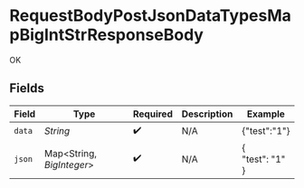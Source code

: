 # RequestBodyPostJsonDataTypesMapBigIntStrResponseBody

OK


## Fields

| Field                      | Type                       | Required                   | Description                | Example                    |
| -------------------------- | -------------------------- | -------------------------- | -------------------------- | -------------------------- |
| `data`                     | *String*                   | :heavy_check_mark:         | N/A                        | {"test":"1"}               |
| `json`                     | Map\<String, *BigInteger*> | :heavy_check_mark:         | N/A                        | {<br/>"test": "1"<br/>}    |